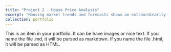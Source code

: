 ```yaml
---
title: "Project 2 - House Price Analysis"
excerpt: "Housing market trends and forecasts shows an extraordinarily strong real estate market, with strong housing demand in every part of the country. The improved economy and millennials entering their peak home buying years are fueling a residential housing boom. Along with this, low mortgage rates, combined with an increase in working from home because of the pandemic, have spurred a surge in housing demand, particularly in lower-density suburbs. In 2020, more existing homes were sold than in any other years since 2006."
collection: portfolio
---
```


This is an item in your portfolio. It can be have images or nice text. If you name the file .md, it will be parsed as markdown. If you name the file .html, it will be parsed as HTML. 
